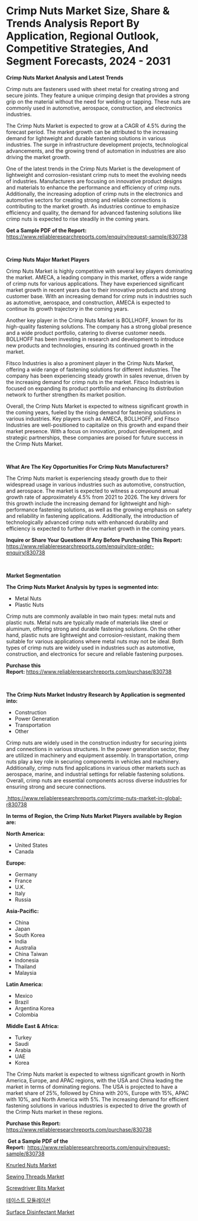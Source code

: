 <p><h1>Crimp Nuts Market Size, Share & Trends Analysis Report By Application, Regional Outlook, Competitive Strategies, And Segment Forecasts, 2024 - 2031</h1></p><p><strong>Crimp Nuts Market Analysis and Latest Trends</strong></p>
<p><p>Crimp nuts are fasteners used with sheet metal for creating strong and secure joints. They feature a unique crimping design that provides a strong grip on the material without the need for welding or tapping. These nuts are commonly used in automotive, aerospace, construction, and electronics industries.</p><p>The Crimp Nuts Market is expected to grow at a CAGR of 4.5% during the forecast period. The market growth can be attributed to the increasing demand for lightweight and durable fastening solutions in various industries. The surge in infrastructure development projects, technological advancements, and the growing trend of automation in industries are also driving the market growth.</p><p>One of the latest trends in the Crimp Nuts Market is the development of lightweight and corrosion-resistant crimp nuts to meet the evolving needs of industries. Manufacturers are focusing on innovative product designs and materials to enhance the performance and efficiency of crimp nuts. Additionally, the increasing adoption of crimp nuts in the electronics and automotive sectors for creating strong and reliable connections is contributing to the market growth. As industries continue to emphasize efficiency and quality, the demand for advanced fastening solutions like crimp nuts is expected to rise steadily in the coming years.</p></p>
<p><strong>Get a Sample PDF of the Report:&nbsp;</strong> <a href="https://www.reliableresearchreports.com/enquiry/request-sample/830738">https://www.reliableresearchreports.com/enquiry/request-sample/830738</a></p>
<p>&nbsp;</p>
<p><strong>Crimp Nuts Major Market Players</strong></p>
<p><p>Crimp Nuts Market is highly competitive with several key players dominating the market. AMECA, a leading company in this market, offers a wide range of crimp nuts for various applications. They have experienced significant market growth in recent years due to their innovative products and strong customer base. With an increasing demand for crimp nuts in industries such as automotive, aerospace, and construction, AMECA is expected to continue its growth trajectory in the coming years.</p><p>Another key player in the Crimp Nuts Market is BOLLHOFF, known for its high-quality fastening solutions. The company has a strong global presence and a wide product portfolio, catering to diverse customer needs. BOLLHOFF has been investing in research and development to introduce new products and technologies, ensuring its continued growth in the market.</p><p>Fitsco Industries is also a prominent player in the Crimp Nuts Market, offering a wide range of fastening solutions for different industries. The company has been experiencing steady growth in sales revenue, driven by the increasing demand for crimp nuts in the market. Fitsco Industries is focused on expanding its product portfolio and enhancing its distribution network to further strengthen its market position.</p><p>Overall, the Crimp Nuts Market is expected to witness significant growth in the coming years, fueled by the rising demand for fastening solutions in various industries. Key players such as AMECA, BOLLHOFF, and Fitsco Industries are well-positioned to capitalize on this growth and expand their market presence. With a focus on innovation, product development, and strategic partnerships, these companies are poised for future success in the Crimp Nuts Market.</p></p>
<p>&nbsp;</p>
<p><strong>What Are The Key Opportunities For Crimp Nuts Manufacturers?</strong></p>
<p><p>The Crimp Nuts market is experiencing steady growth due to their widespread usage in various industries such as automotive, construction, and aerospace. The market is expected to witness a compound annual growth rate of approximately 4.5% from 2021 to 2026. The key drivers for this growth include the increasing demand for lightweight and high-performance fastening solutions, as well as the growing emphasis on safety and reliability in fastening applications. Additionally, the introduction of technologically advanced crimp nuts with enhanced durability and efficiency is expected to further drive market growth in the coming years.</p></p>
<p><strong>Inquire or Share Your Questions If Any Before Purchasing This Report:</strong> <a href="https://www.reliableresearchreports.com/enquiry/pre-order-enquiry/830738">https://www.reliableresearchreports.com/enquiry/pre-order-enquiry/830738</a></p>
<p>&nbsp;</p>
<p><strong>Market Segmentation</strong></p>
<p><strong>The Crimp Nuts Market Analysis by types is segmented into:</strong></p>
<p><ul><li>Metal Nuts</li><li>Plastic Nuts</li></ul></p>
<p><p>Crimp nuts are commonly available in two main types: metal nuts and plastic nuts. Metal nuts are typically made of materials like steel or aluminum, offering strong and durable fastening solutions. On the other hand, plastic nuts are lightweight and corrosion-resistant, making them suitable for various applications where metal nuts may not be ideal. Both types of crimp nuts are widely used in industries such as automotive, construction, and electronics for secure and reliable fastening purposes.</p></p>
<p><strong>Purchase this Report:&nbsp;</strong><a href="https://www.reliableresearchreports.com/purchase/830738">https://www.reliableresearchreports.com/purchase/830738</a></p>
<p>&nbsp;</p>
<p><strong>The Crimp Nuts Market Industry Research by Application is segmented into:</strong></p>
<p><ul><li>Construction</li><li>Power Generation</li><li>Transportation</li><li>Other</li></ul></p>
<p><p>Crimp nuts are widely used in the construction industry for securing joints and connections in various structures. In the power generation sector, they are utilized in machinery and equipment assembly. In transportation, crimp nuts play a key role in securing components in vehicles and machinery. Additionally, crimp nuts find applications in various other markets such as aerospace, marine, and industrial settings for reliable fastening solutions. Overall, crimp nuts are essential components across diverse industries for ensuring strong and secure connections.</p></p>
<p><a href="https://www.reliableresearchreports.com/crimp-nuts-market-in-global-r830738">&nbsp;https://www.reliableresearchreports.com/crimp-nuts-market-in-global-r830738</a></p>
<p><strong>In terms of Region, the Crimp Nuts Market Players available by Region are:</strong></p>
<p>
    <p> <strong> North America: </strong>
        <ul>
            <li>United States</li>
            <li>Canada</li>
        </ul>
        </p> 
    <p> <strong> Europe: </strong>
        <ul>
            <li>Germany</li>
            <li>France</li>
            <li>U.K.</li>
            <li>Italy</li>
            <li>Russia</li>
        </ul>
        </p> 
    <p> <strong> Asia-Pacific: </strong>
        <ul>
            <li>China</li>
            <li>Japan</li>
            <li>South Korea</li>
            <li>India</li>
            <li>Australia</li>
            <li>China Taiwan</li>
            <li>Indonesia</li>
            <li>Thailand</li>
            <li>Malaysia</li>
        </ul>
        </p> 
    <p> <strong> Latin America: </strong>
        <ul>
            <li>Mexico</li>
            <li>Brazil</li>
            <li>Argentina Korea</li>
            <li>Colombia</li>
        </ul>
        </p> 
    <p> <strong> Middle East & Africa: </strong>
        <ul>
            <li>Turkey</li>
            <li>Saudi</li>
            <li>Arabia</li>
            <li>UAE</li>
            <li>Korea</li>
        </ul>
    </p>
    </p>
<p><p>The Crimp Nuts market is expected to witness significant growth in North America, Europe, and APAC regions, with the USA and China leading the market in terms of dominating regions. The USA is projected to have a market share of 25%, followed by China with 20%, Europe with 15%, APAC with 10%, and North America with 5%. The increasing demand for efficient fastening solutions in various industries is expected to drive the growth of the Crimp Nuts market in these regions.</p></p>
<p><strong>Purchase this Report: </strong><a href="https://www.reliableresearchreports.com/purchase/830738">https://www.reliableresearchreports.com/purchase/830738</a></p>
<p>&nbsp;<strong>Get a Sample PDF of the Report:&nbsp;&nbsp;</strong><a href="https://www.reliableresearchreports.com/enquiry/request-sample/830738">https://www.reliableresearchreports.com/enquiry/request-sample/830738</a></p>
<p><strong></strong></p>
<p><p><a href="https://github.com/yoshih12/Market-Research-Report-List-2/blob/main/knurled-nuts-market.md">Knurled Nuts Market</a></p><p><a href="https://issuu.com/reportprime-2/docs/sewing-threads-market-size-2030.pptx">Sewing Threads Market</a></p><p><a href="https://github.com/castoriffic/Market-Research-Report-List-4/blob/main/screwdriver-bits-market.md">Screwdriver Bits Market</a></p><p><a href="https://github.com/nuekbpymrrz5/Market-Research-Report-List-1/blob/main/369713527337.md">테이스트 모듈레이션</a></p><p><a href="https://issuu.com/reportprime-2/docs/surface-disinfectant-market-size-2030.pptx">Surface Disinfectant Market</a></p></p>